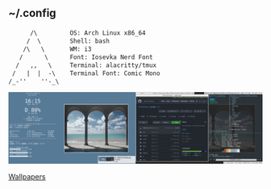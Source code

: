 ## ~/.config
```
      /\         OS: Arch Linux x86_64
     /  \        Shell: bash
    /\   \       WM: i3
   /      \      Font: Iosevka Nerd Font
  /   ,,   \     Terminal: alacritty/tmux
 /   |  |  -\    Terminal Font: Comic Mono
/_-''    ''-_\    
```
![Screenshot](screenshot.jpg)

[Wallpapers](https://gitlab.com/b1337xyz/wallpapers)
